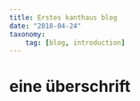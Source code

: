 ```yaml
---
title: Erstes kanthaus blog
date: "2018-04-24"
taxonomy:
    tag: [blog, introduction]
---
```


# eine überschrift

